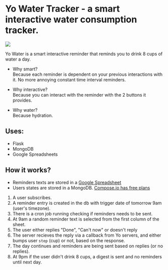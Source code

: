 # Yo Water Tracker - a smart interactive water consumption tracker.

![](http://cl.ly/image/2o1n313O2f3D/water.png)

Yo Water is a smart interactive reminder that reminds you to drink 8 cups of water a day.

* Why smart?  
Because each reminder is dependent on your previous interactions with it. No more annoying constant time interval reminders.

* Why interactive?  
Because you can interact with the reminder with the 2 buttons it provides.

* Why water?  
Because hydration. 

## Uses:

* Flask
* MongoDB
* Google Spreadsheets

## How it works?

* Reminders texts are stored in a [Google Spreadsheet](https://docs.google.com/spreadsheets/u/1/d/1rhZRohjtg3-yVXXbcvTcCgep93pCxbstJR-9gZe5XNU/pub?output=html)
* Users states are stored in a MongoDB. [Compose.io has free plans](compose.io) 

1. A user subscribes.
2. A reminder entry is created in the db with trigger date of tomorrow 9am (user's timezone).
4. There is a cron job running checking if reminders needs to be sent.
5. At 9am a random reminder text is selected from the first column of the sheet.
6. The user either replies "Done", "Can't now" or doesn't reply
7. The server recieves the reply via a callback from Yo servers, and either bumps user `step` (cup) or not, based on the response.
8. The day continues and reminders are being sent based on replies (or no replies).
9. At 9pm if the user didn't drink 8 cups, a digest is sent and no reminders until next day.



